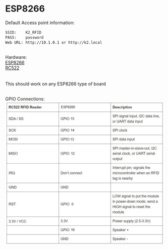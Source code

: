 # ESP8266

Default Access point information:<br>
```
SSID:    K2_RFID
PASS:    password
Web URL: http://10.1.0.1 or http://k2.local
```


<br>
Hardware:<br>
<a href=https://en.wikipedia.org/wiki/ESP8266>ESP8266</a><br>
<a href=https://esphome.io/components/binary_sensor/rc522.html>RC522</a><br>
<br>
<br>
This should work on any ESP8266 type of board
<br><br>

GPIO Connections:<br>
<img src=https://github.com/DnG-Crafts/K2-RFID/blob/main/Arduino/ESP8266/pins.jpg>
